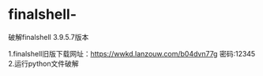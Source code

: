 # finalshell-
破解finalshell 3.9.5.7版本

1.finalshell旧版下载网址：https://wwkd.lanzouw.com/b04dvn77g  密码:12345
2.运行python文件破解
